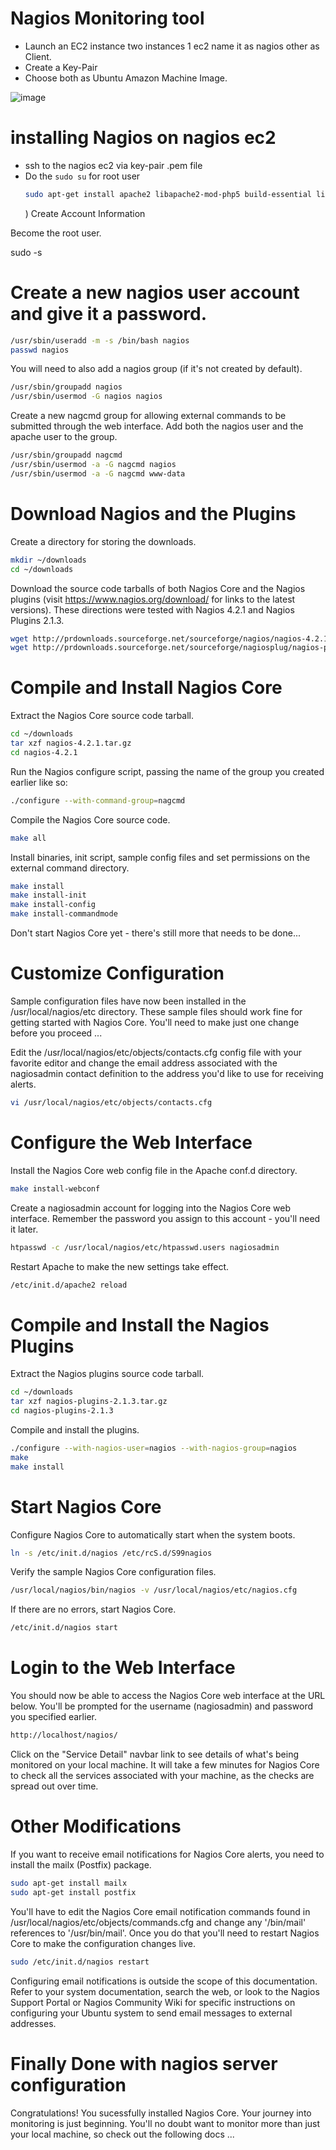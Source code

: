 # Nagios Monitoring tool
- Launch an EC2 instance two instances 1 ec2 name it as nagios other as Client.
- Create a Key-Pair
- Choose both as Ubuntu Amazon Machine Image.

  
![image](https://github.com/mallikharjuna160003/30-Days-of-AWS/assets/74324685/4ad83904-81e5-43b9-ac45-2678cf1c0a27)

# installing Nagios on nagios ec2 
- ssh to the nagios ec2 via key-pair .pem file
- Do the `sudo su` for root user
  ```sh
  sudo apt-get install apache2 libapache2-mod-php5 build-essential libgd-dev
  ```
  ) Create Account Information

Become the root user.

sudo -s

# Create a new nagios user account and give it a password.
```sh
/usr/sbin/useradd -m -s /bin/bash nagios
passwd nagios
```
You will need to also add a nagios group (if it's not created by default).
```sh
/usr/sbin/groupadd nagios
/usr/sbin/usermod -G nagios nagios
```
Create a new nagcmd group for allowing external commands to be submitted through the web interface. Add both the nagios user and the apache user to the group.
```sh
/usr/sbin/groupadd nagcmd
/usr/sbin/usermod -a -G nagcmd nagios
/usr/sbin/usermod -a -G nagcmd www-data
```


# Download Nagios and the Plugins

Create a directory for storing the downloads.
```sh
mkdir ~/downloads
cd ~/downloads
```
Download the source code tarballs of both Nagios Core and the Nagios plugins (visit https://www.nagios.org/download/ for links to the latest versions). These directions were tested with Nagios 4.2.1 and Nagios Plugins 2.1.3.
```sh
wget http://prdownloads.sourceforge.net/sourceforge/nagios/nagios-4.2.1.tar.gz
wget http://prdownloads.sourceforge.net/sourceforge/nagiosplug/nagios-plugins-2.1.3.tar.gz
```
# Compile and Install Nagios Core

Extract the Nagios Core source code tarball.
```sh
cd ~/downloads
tar xzf nagios-4.2.1.tar.gz
cd nagios-4.2.1
```
 Run the Nagios configure script, passing the name of the group you created earlier like so:
```sh
./configure --with-command-group=nagcmd
```
Compile the Nagios Core source code.
```sh
make all
```
Install binaries, init script, sample config files and set permissions on the external command directory.
```sh
make install
make install-init
make install-config
make install-commandmode
```
Don't start Nagios Core yet - there's still more that needs to be done... 


# Customize Configuration

Sample configuration files have now been installed in the /usr/local/nagios/etc directory. These sample files should work fine for getting started with Nagios Core. You'll need to make just one change before you proceed ...

Edit the /usr/local/nagios/etc/objects/contacts.cfg config file with your favorite editor and change the email address associated with the nagiosadmin contact definition to the address you'd like to use for receiving alerts.
```sh
vi /usr/local/nagios/etc/objects/contacts.cfg
```
# Configure the Web Interface

Install the Nagios Core web config file in the Apache conf.d directory.
```sh
make install-webconf
```
Create a nagiosadmin account for logging into the Nagios Core web interface. Remember the password you assign to this account - you'll need it later.
```sh
htpasswd -c /usr/local/nagios/etc/htpasswd.users nagiosadmin
```
Restart Apache to make the new settings take effect.
```sh
/etc/init.d/apache2 reload
```


# Compile and Install the Nagios Plugins

Extract the Nagios plugins source code tarball.
```sh
cd ~/downloads
tar xzf nagios-plugins-2.1.3.tar.gz
cd nagios-plugins-2.1.3
```
Compile and install the plugins.
```sh
./configure --with-nagios-user=nagios --with-nagios-group=nagios
make
make install
```


# Start Nagios Core

Configure Nagios Core to automatically start when the system boots.
```sh
ln -s /etc/init.d/nagios /etc/rcS.d/S99nagios
```
Verify the sample Nagios Core configuration files.
```sh
/usr/local/nagios/bin/nagios -v /usr/local/nagios/etc/nagios.cfg
```
If there are no errors, start Nagios Core.
```sh
/etc/init.d/nagios start
```

# Login to the Web Interface

You should now be able to access the Nagios Core web interface at the URL below. You'll be prompted for the username (nagiosadmin) and password you specified earlier.
```sh
http://localhost/nagios/
```
Click on the "Service Detail" navbar link to see details of what's being monitored on your local machine. It will take a few minutes for Nagios Core to check all the services associated with your machine, as the checks are spread out over time.

# Other Modifications

If you want to receive email notifications for Nagios Core alerts, you need to install the mailx (Postfix) package.
```sh
sudo apt-get install mailx
sudo apt-get install postfix
```
You'll have to edit the Nagios Core email notification commands found in /usr/local/nagios/etc/objects/commands.cfg and change any '/bin/mail' references to '/usr/bin/mail'. Once you do that you'll need to restart Nagios Core to make the configuration changes live.
```sh
sudo /etc/init.d/nagios restart
```
Configuring email notifications is outside the scope of this documentation. Refer to your system documentation, search the web, or look to the Nagios Support Portal or Nagios Community Wiki for specific instructions on configuring your Ubuntu system to send email messages to external addresses.

# Finally Done with nagios server configuration

Congratulations! You sucessfully installed Nagios Core. Your journey into monitoring is just beginning. You'll no doubt want to monitor more than just your local machine, so check out the following docs ... 

